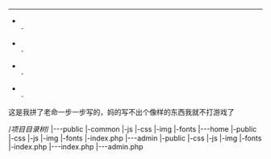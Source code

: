 ----------------------------------------------------------------------------------
-                                                                                -
-                                                                                -
-                                                                                -
-                                                                                -
这是我拼了老命一步一步写的，妈的写不出个像样的东西我就不打游戏了




/*项目目录树*/
|---public
	   |-common
	   |-js
	   |-css
	   |-img
	   |-fonts
|---home
	   |-public
	       |-css
	       |-js
	       |-img
	       |-fonts
	   |-index.php
|---admin
	   |-public
	        |-css
	        |-js
	        |-img
	        |-fonts
	   |-index.php
|---index.php
|---admin.php            